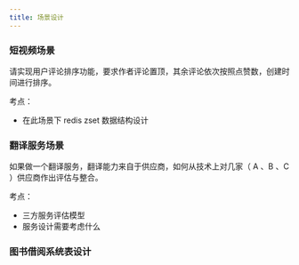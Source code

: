 ```yaml
---
title: 场景设计
---
```


### 短视频场景
请实现用户评论排序功能，要求作者评论置顶，其余评论依次按照点赞数，创建时间进行排序。

考点：
- 在此场景下 redis zset 数据结构设计

### 翻译服务场景
如果做一个翻译服务，翻译能力来自于供应商，如何从技术上对几家（ A 、B 、C ）供应商作出评估与整合。

考点：
- 三方服务评估模型
- 服务设计需要考虑什么


### 图书借阅系统表设计
